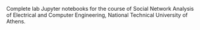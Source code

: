 Complete lab Jupyter notebooks for the course of Social Network Analysis of Electrical and Computer Engineering, National Technical University of Athens.



